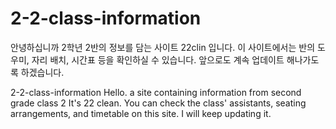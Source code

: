 # 2-2-class-information
안녕하십니까
2학년 2반의 정보를 담는 사이트
22clin 입니다.
이 사이트에서는 반의 도우미, 자리 배치, 시간표 등을 확인하실 수 있습니다.
앞으로도 계속 업데이트 해나가도록 하겠습니다.

2-2-class-information
Hello.
a site containing information from second grade class 2
It's 22 clean.
You can check the class' assistants, seating arrangements, and timetable on this site.
I will keep updating it.
